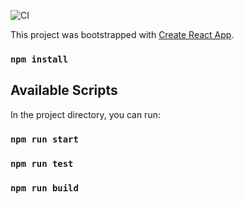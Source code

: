 ![CI](https://github.com/Z-Devs-platzi/frontend/workflows/CI/badge.svg)

This project was bootstrapped with [Create React App](https://github.com/facebook/create-react-app).

### `npm install`

## Available Scripts

In the project directory, you can run:

### `npm run start`

### `npm run test`

### `npm run build`
